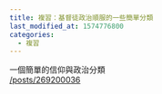 ```yaml
---
title: 複習：基督徒政治順服的一些簡單分類
last_modified_at: 1574776800
categories:
  - 複習
---
```


<p>一個簡單的信仰與政治分類<br>
<a href="/posts/269200036" target="_blank">/posts/269200036</a></p>

<p>&nbsp;</p>

